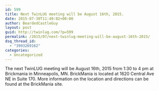 ```yaml
---
id: 599
title: Next TwinLUG meeting will be August 16th, 2015.
date: 2015-07-30T11:49:02+00:00
author: BeardedCastleGuy
layout: post
guid: http://twinlug.com/?p=599
permalink: /2015/07/next-twinlug-meeting-will-be-august-16th-2015/
dsq_thread_id:
  - "3993269162"
categories:
  - Uncategorized
---
```

The next TwinLUG meeting will be August 16th, 2015 from 1:30 to 4 pm at Brickmania in Minneapolis, MN. BrickMania is located at 1620 Central Ave NE in Suite 170. More information on the location and directions can be found at the BrickMania site.